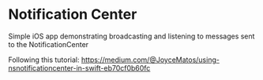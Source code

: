 # Notification Center

Simple iOS app demonstrating broadcasting and listening to messages sent to the
NotificationCenter

Following this tutorial:
https://medium.com/@JoyceMatos/using-nsnotificationcenter-in-swift-eb70cf0b60fc

